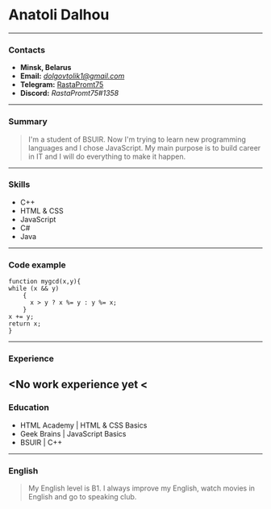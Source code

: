 # Anatoli Dalhou
---
### Contacts
* **Minsk, Belarus**
* **Email:** *<dolgovtolik1@gmail.com>*
* **Telegram:** [RastaPromt75](https://t.me/rastapromt75)
* **Discord:** *RastaPromt75#1358*
---
### Summary
> I'm a student of BSUIR. Now I'm trying to learn new programming languages and I chose JavaScript. My main purpose is to build career in IT and I will do everything to make it happen.
>
---
### Skills
* C++
* HTML & CSS
* JavaScript
* C#
* Java
---
### Code example
~~~~
function mygcd(x,y){
while (x && y)
    {
      x > y ? x %= y : y %= x;
    }
x += y;
return x;
}
~~~~
---
### Experience

<No work experience yet
<
---

### Education
* HTML Academy | HTML & CSS Basics
* Geek Brains | JavaScript Basics
* BSUIR | C++
---
### English
> My English level is B1. I always improve my English, watch movies in English and go to speaking club.
>
